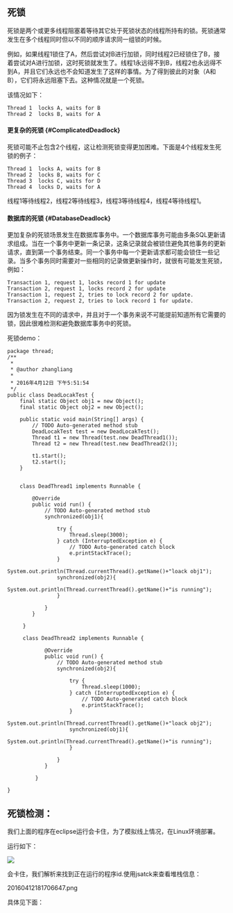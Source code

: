 ## 死锁

死锁是两个或更多线程阻塞着等待其它处于死锁状态的线程所持有的锁。死锁通常发生在多个线程同时但以不同的顺序请求同一组锁的时候。

例如，如果线程1锁住了A，然后尝试对B进行加锁，同时线程2已经锁住了B，接着尝试对A进行加锁，这时死锁就发生了。线程1永远得不到B，线程2也永远得不到A，并且它们永远也不会知道发生了这样的事情。为了得到彼此的对象（A和B），它们将永远阻塞下去。这种情况就是一个死锁。

该情况如下：

```
Thread 1  locks A, waits for B
Thread 2  locks B, waits for A
```

#### 更复杂的死锁 {#ComplicatedDeadlock}

死锁可能不止包含2个线程，这让检测死锁变得更加困难。下面是4个线程发生死锁的例子：

```
Thread 1  locks A, waits for B
Thread 2  locks B, waits for C
Thread 3  locks C, waits for D
Thread 4  locks D, waits for A
```

线程1等待线程2，线程2等待线程3，线程3等待线程4，线程4等待线程1。

#### 数据库的死锁 {#DatabaseDeadlock}

更加复杂的死锁场景发生在数据库事务中。一个数据库事务可能由多条SQL更新请求组成。当在一个事务中更新一条记录，这条记录就会被锁住避免其他事务的更新请求，直到第一个事务结束。同一个事务中每一个更新请求都可能会锁住一些记录。当多个事务同时需要对一些相同的记录做更新操作时，就很有可能发生死锁，例如：

```
Transaction 1, request 1, locks record 1 for update
Transaction 2, request 1, locks record 2 for update
Transaction 1, request 2, tries to lock record 2 for update.
Transaction 2, request 2, tries to lock record 1 for update.
```

因为锁发生在不同的请求中，并且对于一个事务来说不可能提前知道所有它需要的锁，因此很难检测和避免数据库事务中的死锁。

死锁demo：

```
package thread;
/**
 * 
 * @author zhangliang
 *
 * 2016年4月12日 下午5:51:54
 */
public class DeadLocakTest {
    final static Object obj1 = new Object();
    final static Object obj2 = new Object();

    public static void main(String[] args) {
        // TODO Auto-generated method stub
        DeadLocakTest test = new DeadLocakTest();
        Thread t1 = new Thread(test.new DeadThread1());
        Thread t2 = new Thread(test.new DeadThread2());

        t1.start();
        t2.start();
    }


    class DeadThread1 implements Runnable {

        @Override
        public void run() {
            // TODO Auto-generated method stub
            synchronized(obj1){

                try {
                    Thread.sleep(3000);
                } catch (InterruptedException e) {
                    // TODO Auto-generated catch block
                    e.printStackTrace();
                }
                System.out.println(Thread.currentThread().getName()+"loack obj1");
                synchronized(obj2){
                    System.out.println(Thread.currentThread().getName()+"is running");
                }

            }
        }  

     }

     class DeadThread2 implements Runnable {

            @Override
            public void run() {
                // TODO Auto-generated method stub
                synchronized(obj2){

                    try {
                        Thread.sleep(1000);
                    } catch (InterruptedException e) {
                        // TODO Auto-generated catch block
                        e.printStackTrace();
                    }
                    System.out.println(Thread.currentThread().getName()+"loack obj2");
                    synchronized(obj1){
                        System.out.println(Thread.currentThread().getName()+"is running");
                    }

                }
            }  

         }

}
```

## 死锁检测：

我们上面的程序在eclipse运行会卡住，为了模拟线上情况，在Linux环境部署。

运行如下：

![](https://img-blog.csdn.net/20160412181614426?watermark/2/text/aHR0cDovL2Jsb2cuY3Nkbi5uZXQv/font/5a6L5L2T/fontsize/400/fill/I0JBQkFCMA==/dissolve/70/gravity/Center)

会卡住，我们解析来找到正在运行的程序id.使用jsatck来查看堆栈信息：

20160412181706647.png

具体见下面：

